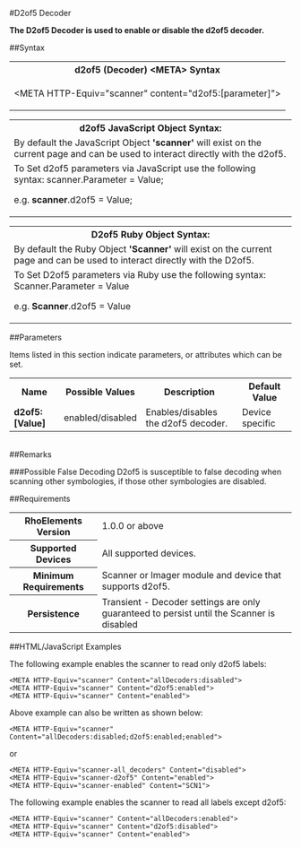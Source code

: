 
#D2of5 Decoder

<b>
The D2of5 Decoder is used to enable or disable the d2of5 decoder.
</b>

##Syntax

<table class="re-table"><tr><th class="tableHeading">d2of5 (Decoder) &lt;META&gt; Syntax
</th></tr><tr><td class="clsSyntaxCells clsOddRow"><p>&lt;META HTTP-Equiv="scanner" content="d2of5:[parameter]"&gt;</p></td></tr></table>
<table class="re-table"><tr><th class="tableHeading">d2of5 JavaScript Object Syntax:</th></tr><tr><td class="clsSyntaxCells clsOddRow">
By default the JavaScript Object <b>'scanner'</b> will exist on the current page and can be used to interact directly with the d2of5.
</td></tr><tr><td class="clsSyntaxCells clsEvenRow">
To Set d2of5 parameters via JavaScript use the following syntax: scanner.Parameter = Value;
<P />e.g. <b>scanner</b>.d2of5 = Value;
</td></tr></table>
<table class="re-table"><tr><th class="tableHeading">D2of5 Ruby Object Syntax:</th></tr><tr><td class="clsSyntaxCells clsOddRow">
By default the Ruby Object <b>'Scanner'</b> will exist on the current page and can be used to interact directly with the D2of5.
</td></tr><tr><td class="clsSyntaxCells clsEvenRow">
To Set D2of5 parameters via Ruby use the following syntax: Scanner.Parameter = Value
<P />e.g. <b>Scanner</b>.d2of5 = Value
</td></tr></table>



##Parameters


Items listed in this section indicate parameters, or attributes which can be set.
<table class="re-table"><col width="20%" /><col width="20%" /><col width="38%" /><col width="22%" /><tr><th class="tableHeading">Name</th><th class="tableHeading">Possible Values</th><th class="tableHeading">Description</th><th class="tableHeading">Default Value</th></tr><tr><td class="clsSyntaxCells clsOddRow"><b>d2of5:[Value]
</b></td><td class="clsSyntaxCells clsOddRow">enabled/disabled</td><td class="clsSyntaxCells clsOddRow">Enables/disables the d2of5 decoder.</td><td class="clsSyntaxCells clsOddRow">Device specific</td></tr></table>
<table class="re-table"><col width="78%" /><col width="8%" /><col width="1%" /><col width="5%" /><col width="1%" /><col width="5%" /><col width="2%" /></table>




##Remarks


###Possible False Decoding
D2of5 is susceptible to false decoding when scanning other symbologies, if those other symbologies are disabled.




##Requirements

<table class="re-table"><tr><th class="tableHeading">RhoElements Version</th><td class="clsSyntaxCell clsEvenRow">1.0.0 or above
</td></tr><tr><th class="tableHeading">Supported Devices</th><td class="clsSyntaxCell clsOddRow">All supported devices.</td></tr><tr><th class="tableHeading">Minimum Requirements</th><td class="clsSyntaxCell clsOddRow">Scanner or Imager module and device that supports d2of5.</td></tr><tr><th class="tableHeading">Persistence</th><td class="clsSyntaxCell clsEvenRow">Transient - Decoder settings are only guaranteed to persist until the Scanner is disabled</td></tr></table>


##HTML/JavaScript Examples

The following example enables the scanner to read only d2of5 labels:

	<META HTTP-Equiv="scanner" Content="allDecoders:disabled">
	<META HTTP-Equiv="scanner" Content="d2of5:enabled">
	<META HTTP-Equiv="scanner" Content="enabled">
	
Above example can also be written as shown below:

	<META HTTP-Equiv="scanner" Content="allDecoders:disabled;d2of5:enabled;enabled">
	
or

	<META HTTP-Equiv="scanner-all_decoders" Content="disabled">
	<META HTTP-Equiv="scanner-d2of5" Content="enabled">
	<META HTTP-Equiv="scanner-enabled" Content="SCN1">
	
The following example enables the scanner to read all labels except d2of5:

	<META HTTP-Equiv="scanner" Content="allDecoders:enabled">
	<META HTTP-Equiv="scanner" Content="d2of5:disabled">
	<META HTTP-Equiv="scanner" Content="enabled">
	


